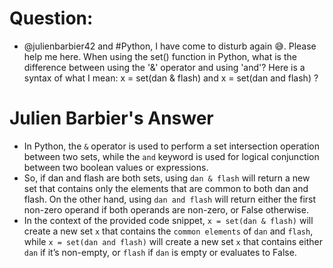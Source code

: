 # Question:
- @julienbarbier42 and #Python, I have come to disturb again 😅. Please help me here. When using the set() function in Python, what is the difference between using the '&' operator and using 'and'? Here is a syntax of what I mean:
x = set(dan & flash)  and
x = set(dan and flash) ?

# Julien Barbier's Answer
- In Python, the `&` operator is used to perform a set intersection operation between two sets, while the `and` keyword is used for logical conjunction between two boolean values or expressions.
- So, if dan and flash are both sets, using `dan & flash` will return a new set that contains only the elements that are common to both dan and flash. On the other hand, using `dan and flash` will return either the first non-zero operand if both operands are non-zero, or False otherwise.
- In the context of the provided code snippet, `x = set(dan & flash)` will create a new set `x` that contains the `common elements` of `dan` and `flash`, while `x = set(dan and flash)` will create a new set `x` that contains either `dan` if it’s non-empty, or `flash` if `dan` is empty or evaluates to False.
